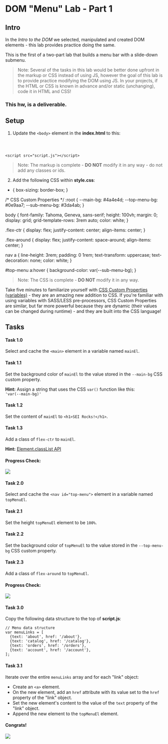 [](#dom-menu-lab---part-1)DOM "Menu" Lab - Part 1
===============
[](#intro)Intro
---------------
In the _Intro to the DOM_ we selected, manipulated and created DOM elements - this lab provides practice doing the same.

This is the first of a two-part lab that builds a menu bar with a slide-down submenu.

> Note: Several of the tasks in this lab would be better done upfront in the markup or CSS instead of using JS, however the goal of this lab is to provide practice modifying the DOM using JS. In your projects, if the HTML or CSS is known in advance and/or static (unchanging), code it in HTML and CSS!

### [](#this-hw-is-a-deliverable)This hw, is a deliverable.
[](#setup)Setup
---------------
1.  Update the `<body>` element in the **index.html** to this:
    
  <body>
    <header>
      <nav id="top-menu"></nav>
    </header>
    <main></main>
  
    <script src="script.js"></script>
  </body>
  
  > Note: The markup is complete - **DO NOT** modify it in any way - do not add any classes or ids.
    
2.  Add the following CSS within **style.css**:
    
  * {
    box-sizing: border-box;
  }
  
  /* CSS Custom Properties */
  :root {
    --main-bg: #4a4e4d;
    --top-menu-bg: #0e9aa7;
    --sub-menu-bg: #3da4ab;
  }
  
  body {
    font-family: Tahoma, Geneva, sans-serif;
    height: 100vh;
    margin: 0;
    display: grid;
    grid-template-rows: 3rem auto;
    color: white;
  }
  
  .flex-ctr {
    display: flex;
    justify-content: center;
    align-items: center;
  }
  
  .flex-around {
    display: flex;
    justify-content: space-around;
    align-items: center;
  }
  
  nav a {
    line-height: 3rem;
    padding: 0 1rem;
    text-transform: uppercase;
    text-decoration: none;
    color: white;
  }
  
  #top-menu a:hover {
    background-color: var(--sub-menu-bg);
  }
  
  > Note: The CSS is complete - **DO NOT** modify it in any way.
  
  Take five minutes to familiarize yourself with [CSS Custom Properties (variables)](https://developer.mozilla.org/en-US/docs/Web/CSS/Using_CSS_custom_properties) - they are an amazing new addition to CSS. If you're familiar with using variables with SASS/LESS pre-processors, CSS Custom Properties are similar, but far more powerful because they are dynamic (their values can be changed during runtime) - and they are built into the CSS language!
    
[](#tasks)Tasks
---------------
#### [](#task-10)Task 1.0
Select and cache the `<main>` element in a variable named `mainEl`.

#### [](#task-11)Task 1.1
Set the background color of `mainEl` to the value stored in the `--main-bg` CSS custom property.

**Hint:** Assign a string that uses the CSS `var()` function like this:  
`'var(--main-bg)'`

#### [](#task-12)Task 1.2
Set the content of `mainEl` to `<h1>SEI Rocks!</h1>`.

#### [](#task-13)Task 1.3
Add a class of `flex-ctr` to `mainEl`.

**Hint:** [Element.classList API](https://developer.mozilla.org/en-US/docs/Web/API/Element/classList)

#### [](#progress-check)Progress Check:
![](https://i.imgur.com/6y10M6X.png)

#### [](#task-20)Task 2.0
Select and cache the `<nav id="top-menu">` element in a variable named `topMenuEl`.

#### [](#task-21)Task 2.1
Set the height `topMenuEl` element to be `100%`.

#### [](#task-22)Task 2.2
Set the background color of `topMenuEl` to the value stored in the `--top-menu-bg` CSS custom property.

#### [](#task-23)Task 2.3
Add a class of `flex-around` to `topMenuEl`.

#### [](#progress-check-1)Progress Check:
![](https://i.imgur.com/tzYjw8n.png)

#### [](#task-30)Task 3.0
Copy the following data structure to the top of **script.js**:

    // Menu data structure
    var menuLinks = [
      {text: 'about', href: '/about'},
      {text: 'catalog', href: '/catalog'},
      {text: 'orders', href: '/orders'},
      {text: 'account', href: '/account'},
    ];

#### [](#task-31)Task 3.1
Iterate over the entire `menuLinks` array and for each "link" object:

*   Create an `<a>` element.
*   On the new element, add an `href` attribute with its value set to the `href` property of the "link" object.
*   Set the new element's content to the value of the `text` property of the "link" object.
*   Append the new element to the `topMenuEl` element.

#### [](#congrats)Congrats!
![](https://i.imgur.com/pWu6yHO.png)
